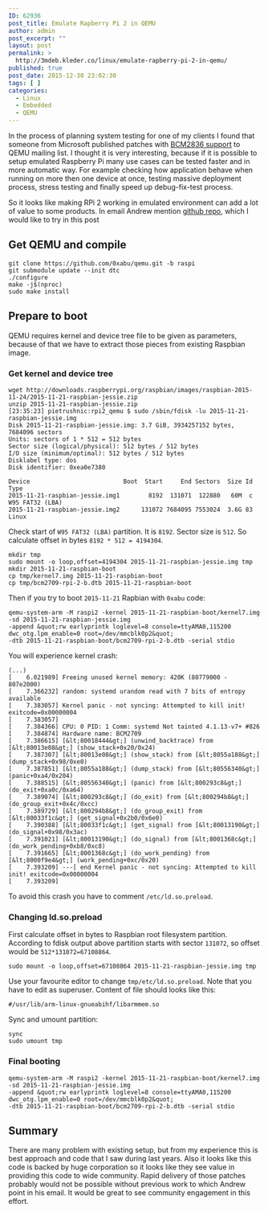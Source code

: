 ```yaml
---
ID: 62936
post_title: Emulate Rapberry Pi 2 in QEMU
author: admin
post_excerpt: ""
layout: post
permalink: >
  http://3mdeb.kleder.co/linux/emulate-rapberry-pi-2-in-qemu/
published: true
post_date: 2015-12-30 23:02:30
tags: [ ]
categories:
  - Linux
  - Embedded
  - QEMU
---
```

In the process of planning system testing for one of my clients I found that
someone from Microsoft published patches with [BCM2836 support](https://lists.gnu.org/archive/html/qemu-arm/2015-12/msg00078.html) to
QEMU mailing list. I thought it is very interesting, because if it is possible
to setup emulated Raspberry Pi many use cases can be tested faster and in more
automatic way. For example checking how application behave when running on more
then one device at once, testing massive deployment process, stress testing and
finally speed up debug-fix-test process.

So it looks like making RPi 2 working in emulated environment can add a lot of
value to some products. In email Andrew mention [github repo](https://github.com/0xabu/qemu), which I would like to try in this post

## Get QEMU and compile

```
git clone https://github.com/0xabu/qemu.git -b raspi
git submodule update --init dtc
./configure
make -j$(nproc)
sudo make install
```

## Prepare to boot

QEMU requires kernel and device tree file to be given as parameters, because of
that we have to extract those pieces from existing Raspbian image.

### Get kernel and device tree

```
wget http://downloads.raspberrypi.org/raspbian/images/raspbian-2015-11-24/2015-11-21-raspbian-jessie.zip
unzip 2015-11-21-raspbian-jessie.zip
[23:35:23] pietrushnic:rpi2_qemu $ sudo /sbin/fdisk -lu 2015-11-21-raspbian-jessie.img 
Disk 2015-11-21-raspbian-jessie.img: 3.7 GiB, 3934257152 bytes, 7684096 sectors
Units: sectors of 1 * 512 = 512 bytes
Sector size (logical/physical): 512 bytes / 512 bytes
I/O size (minimum/optimal): 512 bytes / 512 bytes
Disklabel type: dos
Disk identifier: 0xea0e7380

Device                          Boot  Start     End Sectors  Size Id Type
2015-11-21-raspbian-jessie.img1        8192  131071  122880   60M  c W95 FAT32 (LBA)
2015-11-21-raspbian-jessie.img2      131072 7684095 7553024  3.6G 83 Linux
```

Check start of `W95 FAT32 (LBA)` partition. It is `8192`. Sector size is `512`.
So calculate offset in bytes `8192 * 512 = 4194304`.

```
mkdir tmp
sudo mount -o loop,offset=4194304 2015-11-21-raspbian-jessie.img tmp
mkdir 2015-11-21-raspbian-boot
cp tmp/kernel7.img 2015-11-21-raspbian-boot
cp tmp/bcm2709-rpi-2-b.dtb 2015-11-21-raspbian-boot
```

Then if you try to boot `2015-11-21` Rapbian with `0xabu` code: 

```
qemu-system-arm -M raspi2 -kernel 2015-11-21-raspbian-boot/kernel7.img 
-sd 2015-11-21-raspbian-jessie.img 
-append &quot;rw earlyprintk loglevel=8 console=ttyAMA0,115200 dwc_otg.lpm_enable=0 root=/dev/mmcblk0p2&quot; 
-dtb 2015-11-21-raspbian-boot/bcm2709-rpi-2-b.dtb -serial stdio
```

You will experience kernel crash:

```
(...)
[    6.021989] Freeing unused kernel memory: 420K (80779000 - 807e2000)
[    7.366232] random: systemd urandom read with 7 bits of entropy available
[    7.383057] Kernel panic - not syncing: Attempted to kill init! exitcode=0x00000004
[    7.383057] 
[    7.384366] CPU: 0 PID: 1 Comm: systemd Not tainted 4.1.13-v7+ #826
[    7.384874] Hardware name: BCM2709
[    7.386615] [&lt;80018444&gt;] (unwind_backtrace) from [&lt;80013e08&gt;] (show_stack+0x20/0x24)
[    7.387307] [&lt;80013e08&gt;] (show_stack) from [&lt;8055a188&gt;] (dump_stack+0x98/0xe0)
[    7.387851] [&lt;8055a188&gt;] (dump_stack) from [&lt;80556340&gt;] (panic+0xa4/0x204)
[    7.388515] [&lt;80556340&gt;] (panic) from [&lt;800293c8&gt;] (do_exit+0xa0c/0xa64)
[    7.389074] [&lt;800293c8&gt;] (do_exit) from [&lt;800294b8&gt;] (do_group_exit+0x4c/0xcc)
[    7.389729] [&lt;800294b8&gt;] (do_group_exit) from [&lt;80033f1c&gt;] (get_signal+0x2b0/0x6e0)
[    7.390388] [&lt;80033f1c&gt;] (get_signal) from [&lt;80013190&gt;] (do_signal+0x98/0x3ac)
[    7.391021] [&lt;80013190&gt;] (do_signal) from [&lt;8001368c&gt;] (do_work_pending+0xb8/0xc8)
[    7.391665] [&lt;8001368c&gt;] (do_work_pending) from [&lt;8000f9e4&gt;] (work_pending+0xc/0x20)
[    7.393209] ---[ end Kernel panic - not syncing: Attempted to kill init! exitcode=0x00000004
[    7.393209] 
```

To avoid this crash you have to comment `/etc/ld.so.preload`.

### Changing ld.so.preload

First calculate offset in bytes to Raspbian root filesystem partition.
According to fdisk output above partition starts with sector `131072`, so offset
would be `512*131072=67108864`.

```
sudo mount -o loop,offset=67108864 2015-11-21-raspbian-jessie.img tmp
```

Use your favourite editor to change `tmp/etc/ld.so.preload`. Note that you have
to edit as superuser. Content of file should looks like this:

```
#/usr/lib/arm-linux-gnueabihf/libarmmem.so
```

Sync and umount partition:

```
sync
sudo umount tmp
```

### Final booting


```
qemu-system-arm -M raspi2 -kernel 2015-11-21-raspbian-boot/kernel7.img 
-sd 2015-11-21-raspbian-jessie.img 
-append &quot;rw earlyprintk loglevel=8 console=ttyAMA0,115200 dwc_otg.lpm_enable=0 root=/dev/mmcblk0p2&quot; 
-dtb 2015-11-21-raspbian-boot/bcm2709-rpi-2-b.dtb -serial stdio
```

## Summary

There are many problem with existing setup, but from my experience this is best
approach and code that I saw during last years. Also it looks like this code is
backed by huge corporation so it looks like they see value in providing this
code to wide community. Rapid delivery of those patches probably would not be
possible without previous work to which Andrew point in his email. It would be
great to see community engagement in this effort.